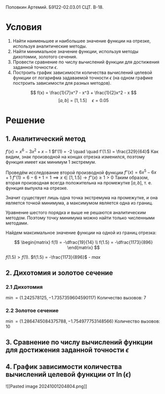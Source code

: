 Поповкин Артемий.
Б9122-02.03.01 СЦТ.
В-18.

# Условия
1. Найти наименьшее и наибольшее значение функции на отрезке, используя аналитические методы.
2. Найти минимальное значение функции, используя методы дихотомии, золотого сечения.
3. Провести сравнение по числу вычислений функции для достижения заданной точности $\epsilon$. 
4. Построить график зависимости количества вычислений целевой функции от логарифма задаваемой точности $\epsilon$ (на одном графике построить зависимости для разных методов).

$$
f(x) = \frac{1}{7}x^7 - x^3 + \frac{1}{2}x^2 - x
$$
$$
[a, b] = [1, 1.5]  \quad \epsilon = 0.05 
$$
# Решение
## 1. Аналитический метод
$f'(x) = x^6 - 3x^2 + x - 1$
$f'(1) = -2  \quad   \quad f'(1.5) = \frac{329}{64}$
Как видим, знак производной на концах отрезка изменился, поэтому функция имеет как минимум $1$ экстремум.

Проведём исследование второй производной функции
$f''(x) = 6x^5 - 6x + 1$
$f''(1) = 6 - 6 + 1 = 1 \implies x \in [1, 1.5] \to f''(x) \geq 1 > 0$
Таким образом, вторая производная всегда положительна на промежутке $[a, b]$, т. е. функция выпукла на отрезке.

Значит существует лишь одна точка экстремума на промежутке, и она является точкой минимума, а максимумом является одна из границ.

Уравнение шестого порядка и выше не решаются аналитическим методом.
Поэтому точку минимума можно найти только численными методами.

Найдем максимальное значение функции на одной из границ отрезка:

$$
\begin{matrix}
f(1) = -\dfrac{19}{14} \\
f(1.5) = -\dfrac{1173}{896}
\end{matrix}
$$

$f(1.5) > f(1)$.
$f(1.5) = -\frac{1173}{896}$ - $max$

## 2. Дихотомия и золотое сечение
### 2.1 Дихотомия
$\min = (1.242578125, -1.7357359604590117)$
Количество вызовов: $7$
### 2.2 Золотое сечение
$\min = (1.2864745084375788, -1.754977753148566)$
Количество вызовов: $10$

## 3. Сравнение по числу вычислений функции для достижения заданной точности $\epsilon$

## 4. График  зависимости количества вычислений целевой функции от $\ln(\epsilon)$
![[Pasted image 20241001204804.png]]